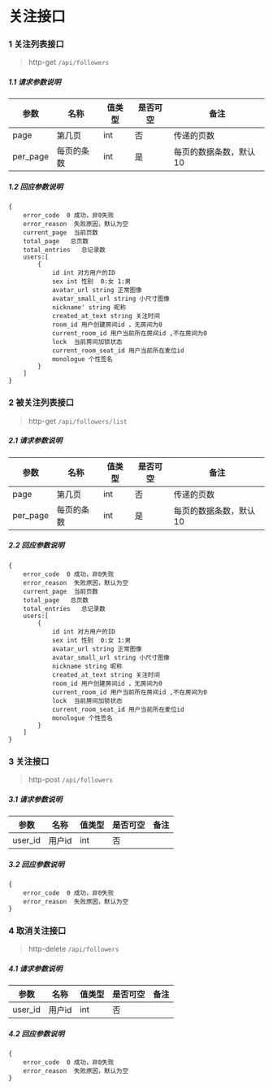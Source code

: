 # 关注接口

### 1 关注列表接口

> http-get ```/api/followers```

##### 1.1 请求参数说明
|参数|名称|值类型|是否可空|备注
|---|---|---|---|---|
| page |第几页|int|否|传递的页数|
| per_page |每页的条数|int|是|每页的数据条数，默认10|

##### 1.2 回应参数说明
```
{
    error_code  0 成功，非0失败
    error_reason  失败原因，默认为空
    current_page  当前页数
    total_page   总页数
    total_entries   总记录数
    users:[
        {
            id int 对方用户的ID
            sex int 性别  0:女 1:男
            avatar_url string 正常图像
            avatar_small_url string 小尺寸图像
            nickname' string 昵称
            created_at_text string 关注时间
            room_id 用户创建房间id ，无房间为0
            current_room_id 用户当前所在房间id ,不在房间为0
            lock  当前房间加锁状态
            current_room_seat_id 用户当前所在麦位id 
            monologue 个性签名
        } 
    ]
}
```

### 2 被关注列表接口

> http-get ```/api/followers/list```

##### 2.1 请求参数说明
|参数|名称|值类型|是否可空|备注
|---|---|---|---|---|
| page |第几页|int|否|传递的页数|
| per_page |每页的条数|int|是|每页的数据条数，默认10|

##### 2.2 回应参数说明
```
{
    error_code  0 成功，非0失败
    error_reason  失败原因，默认为空
    current_page  当前页数
    total_page   总页数
    total_entries   总记录数
    users:[
        {
            id int 对方用户的ID
            sex int 性别  0:女 1:男
            avatar_url string 正常图像
            avatar_small_url string 小尺寸图像
            nickname string 昵称
            created_at_text string 关注时间
            room_id 用户创建房间id ，无房间为0
            current_room_id 用户当前所在房间id ,不在房间为0
            lock  当前房间加锁状态
            current_room_seat_id 用户当前所在麦位id
            monologue 个性签名
        } 
    ]
}
```

### 3 关注接口

> http-post ```/api/followers```

##### 3.1 请求参数说明
|参数|名称|值类型|是否可空|备注
|---|---|---|---|---|
| user_id |用户id|int|否|||

##### 3.2 回应参数说明
```
{
	error_code  0 成功，非0失败
	error_reason  失败原因，默认为空
}
```

### 4 取消关注接口

> http-delete ```/api/followers```

##### 4.1 请求参数说明
|参数|名称|值类型|是否可空|备注
|---|---|---|---|---|
| user_id |用户id|int|否|||

##### 4.2 回应参数说明
```
{
	error_code  0 成功，非0失败
	error_reason  失败原因，默认为空
}
```